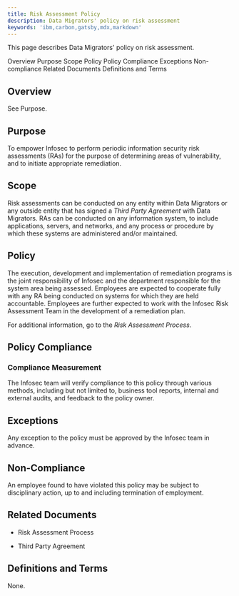 ```yaml
---
title: Risk Assessment Policy
description: Data Migrators' policy on risk assessment
keywords: 'ibm,carbon,gatsby,mdx,markdown'
---
```


<PageDescription>

This page describes Data Migrators' policy on risk assessment.

</PageDescription>

<AnchorLinks>
  <AnchorLink>Overview</AnchorLink>
  <AnchorLink>Purpose</AnchorLink>
  <AnchorLink>Scope</AnchorLink>
  <AnchorLink>Policy</AnchorLink>
  <AnchorLink>Policy Compliance</AnchorLink>
  <AnchorLink>Exceptions</AnchorLink>
  <AnchorLink>Non-compliance</AnchorLink>
  <AnchorLink>Related Documents</AnchorLink>
  <AnchorLink>Definitions and Terms</AnchorLink>
</AnchorLinks>

## Overview

See Purpose.

## Purpose

To empower Infosec to perform periodic information security risk
assessments (RAs) for the purpose of determining areas of vulnerability,
and to initiate appropriate remediation.

## Scope

Risk assessments can be conducted on any entity within Data Migrators
or any outside entity that has signed a *Third Party Agreement* with
Data Migrators. RAs can be conducted on any information system, to
include applications, servers, and networks, and any process or
procedure by which these systems are administered and/or maintained.

## Policy

The execution, development and implementation of remediation programs is
the joint responsibility of Infosec and the department responsible for
the system area being assessed. Employees are expected to cooperate
fully with any RA being conducted on systems for which they are held
accountable. Employees are further expected to work with the Infosec
Risk Assessment Team in the development of a remediation plan.

For additional information, go to the *Risk Assessment Process*.

## Policy Compliance

### Compliance Measurement

The Infosec team will verify compliance to this policy through various
methods, including but not limited to, business tool reports, internal
and external audits, and feedback to the policy owner.

## Exceptions

Any exception to the policy must be approved by the Infosec team in
advance.

## Non-Compliance

An employee found to have violated this policy may be subject to
disciplinary action, up to and including termination of employment.

## Related Documents

-   Risk Assessment Process

-   Third Party Agreement

## Definitions and Terms

None.
